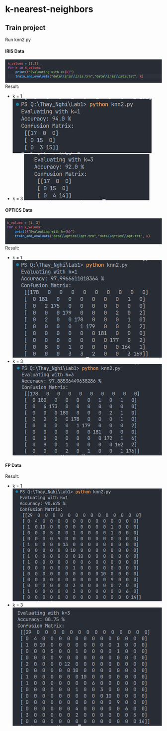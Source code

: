 # k-nearest-neighbors

## Train project 
Run knn2.py

#### IRIS Data
![](./img/Screenshot%202024-01-30%20141624.png)
Result:
- k = 1
![](./img/Screenshot%202024-01-30%20141453.png)
- k = 3
![](./img/Screenshot%202024-01-30%20141612.png)

#### OPTICS Data
![](./img/op1.png)
Result:
- k = 1
![](./img/op2.png)
- k = 3 
![](./img/op3.png)
#### FP Data
Result:
- k = 1
![](./img/fp1.png)
- k = 3
![](./img/fp3.png)
